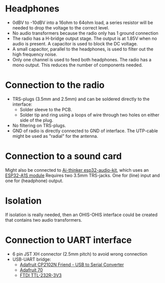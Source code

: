 # Headphones
* 0dBV to -10dBV into a 16ohm to 64ohm load, a series resistor will be needed to drop the voltage to the correct level.
* No audio transformers because the radio only has 1 ground connection
* The radio has a H-bridge output stage.  The output is at 1.85V when no audio is present.  A capacitor is used to block the DC voltage.
* A small capacitor, parallel to the headphones, is used to filter out the high frequency noise.
* Only one channel is used to feed both headphones.  The radio has a mono output.  This reduces the number of components needed.

# Connection to the radio
* TRS-plugs (3.5mm and 2.5mm) and can be soldered directly to the interface:
  * Solder sleeve to the PCB.
  * Solder tip and ring using a loops of wire through two holes on either side of the plug.
* No filtering on TRS-plugs.
* GND of radio is directly connected to GND of interface.  The UTP-cable might be used as "radial" for the antenna.

# Connection to a sound card
Might also be connected to [Ai-thinker esp32-audio-kit](https://docs.ai-thinker.com/en/esp32-audio-kit), which uses an [ESP32-A1S module](https://docs.ai-thinker.com/_media/esp32-a1s_v2.3_specification.pdf)
Requires two 3.5mm TRS-jacks.  One for (line) input and one for (headphone) output.

# Isolation
If isolation is really needed, then an OHIS-OHIS interface could be created that contains two audio transformers.

# Connection to UART interface
* 6 pin JST XH connector (2.5mm pitch) to avoid wrong connection
* USB-UART bridge:
  * [Adafruit CP2102N Friend - USB to Serial Converter](https://www.adafruit.com/product/5335)
  * [Adafruit 70](https://www.adafruit.com/product/70)
  * [FTDI  TTL-232R-3V3](https://ftdichip.com/products/ttl-232r-3v3/)